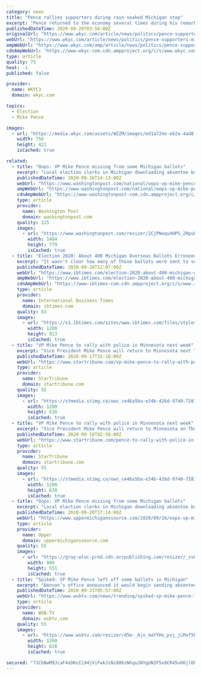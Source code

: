 ```yaml
---
category: news
title: "Pence rallies supporters during rain-soaked Michigan stop"
excerpt: "Pence returned to the economy several times during his remarks, arguing the country’s economic recovery is on the ballot."
publishedDateTime: 2020-09-20T03:56:00Z
originalUrl: "https://www.wkyc.com/article/news/politics/pence-supporters-michigan/69-baba9117-9cbb-43d7-bb46-4853448dbc85"
webUrl: "https://www.wkyc.com/article/news/politics/pence-supporters-michigan/69-baba9117-9cbb-43d7-bb46-4853448dbc85"
ampWebUrl: "https://www.wkyc.com/amp/article/news/politics/pence-supporters-michigan/69-baba9117-9cbb-43d7-bb46-4853448dbc85"
cdnAmpWebUrl: "https://www-wkyc-com.cdn.ampproject.org/c/s/www.wkyc.com/amp/article/news/politics/pence-supporters-michigan/69-baba9117-9cbb-43d7-bb46-4853448dbc85"
type: article
quality: 75
heat: -1
published: false

provider:
  name: WKYC3
  domain: wkyc.com

topics:
  - Election
  - Mike Pence

images:
  - url: "https://media.wkyc.com/assets/WZZM/images/ed1a724e-e62a-4ad8-8415-d42dc9d989d1/ed1a724e-e62a-4ad8-8415-d42dc9d989d1_750x422.jpg"
    width: 750
    height: 422
    isCached: true

related:
  - title: "Oops: VP Mike Pence missing from some Michigan ballots"
    excerpt: "Local election clerks in Michigan downloading absentee ballots for residents overseas were given ballots that listed President Donald Trump’s Republican running mate as Jeremy Cohen, not Mike Pence"
    publishedDateTime: 2020-09-16T14:13:00Z
    webUrl: "https://www.washingtonpost.com/national/oops-vp-mike-pence-missing-from-some-michigan-ballots/2020/09/16/a5b3b780-f825-11ea-85f7-5941188a98cd_story.html"
    ampWebUrl: "https://www.washingtonpost.com/national/oops-vp-mike-pence-missing-from-some-michigan-ballots/2020/09/16/a5b3b780-f825-11ea-85f7-5941188a98cd_story.html?outputType=amp"
    cdnAmpWebUrl: "https://www-washingtonpost-com.cdn.ampproject.org/c/s/www.washingtonpost.com/national/oops-vp-mike-pence-missing-from-some-michigan-ballots/2020/09/16/a5b3b780-f825-11ea-85f7-5941188a98cd_story.html?outputType=amp"
    type: article
    provider:
      name: Washington Post
      domain: washingtonpost.com
    quality: 125
    images:
      - url: "https://www.washingtonpost.com/resizer/2CjPNwqvXHPS_2RpuRTKY-p3eVo=/1484x0/www.washingtonpost.com/pb/resources/img/twp-social-share.png"
        width: 1484
        height: 779
        isCached: true
  - title: "Election 2020: About 400 Michigan Overseas Ballots Erroneously Omit Mike Pence's Name"
    excerpt: "It wasn't clear how many of those ballots were sent to voters. The voters who received faulty ballots can expect to get another mail with the correct one."
    publishedDateTime: 2020-09-16T12:07:00Z
    webUrl: "https://www.ibtimes.com/election-2020-about-400-michigan-overseas-ballots-erroneously-omit-mike-pences-name-3046591"
    ampWebUrl: "https://www.ibtimes.com/election-2020-about-400-michigan-overseas-ballots-erroneously-omit-mike-pences-name-3046591?amp=1"
    cdnAmpWebUrl: "https://www-ibtimes-com.cdn.ampproject.org/c/s/www.ibtimes.com/election-2020-about-400-michigan-overseas-ballots-erroneously-omit-mike-pences-name-3046591?amp=1"
    type: article
    provider:
      name: International Business Times
      domain: ibtimes.com
    quality: 83
    images:
      - url: "https://s1.ibtimes.com/sites/www.ibtimes.com/files/styles/full/public/2016/11/04/ballot-box.jpg"
        width: 1200
        height: 913
        isCached: true
  - title: "VP Mike Pence to rally with police in Minnesota next week"
    excerpt: "Vice President Mike Pence will return to Minnesota next Thursday, when he plans to hold a Cops for Trump listening session in Minneapolis. The police gathering is “focusing on the Trump administration’s unwavering commitment to law enforcement,"
    publishedDateTime: 2020-09-17T15:16:00Z
    webUrl: "https://www.startribune.com/vp-mike-pence-to-rally-with-police-in-minnesota-next-week/572440512/"
    type: article
    provider:
      name: StarTribune
      domain: startribune.com
    quality: 55
    images:
      - url: "https://stmedia.stimg.co/ows_ce46a5ba-e34b-426d-9740-7281c4377119.jpg?h=630&w=1200&fit=crop&bg=999&crop=faces"
        width: 1200
        height: 630
        isCached: true
  - title: "VP Mike Pence to rally with police in Minnesota next week"
    excerpt: "Vice President Mike Pence will return to Minnesota on Thursday, when he plans to hold a Cops for Trump listening session in Minneapolis. The police gathering is “focusing on the Trump administration’s unwavering commitment to law enforcement,"
    publishedDateTime: 2020-09-18T02:56:00Z
    webUrl: "https://www.startribune.com/pence-to-rally-with-police-in-minneapolis-next-week/572440512/"
    type: article
    provider:
      name: StarTribune
      domain: startribune.com
    quality: 55
    images:
      - url: "https://stmedia.stimg.co/ows_ce46a5ba-e34b-426d-9740-7281c4377119.jpg?h=630&w=1200&fit=crop&bg=999&crop=faces"
        width: 1200
        height: 630
        isCached: true
  - title: "Oops: VP Mike Pence missing from some Michigan ballots"
    excerpt: "Local election clerks in Michigan downloading absentee ballots for residents overseas were given ballots that listed Trump’s Republican running mate as Jeremy Cohen, who is the Libertarian Party candidate for vice president."
    publishedDateTime: 2020-09-20T17:14:00Z
    webUrl: "https://www.uppermichiganssource.com/2020/09/16/oops-vp-mike-pence-missing-from-some-michigan-ballots/"
    type: article
    provider:
      name: Upper
      domain: uppermichiganssource.com
    quality: 55
    images:
      - url: "https://gray-wluc-prod.cdn.arcpublishing.com/resizer/_cvOkUKCsPR5j919Hq2i_VB5RrA=/980x0/smart/cloudfront-us-east-1.images.arcpublishing.com/gray/DWACG62XCJADNOV453BHKGHPBI.png"
        width: 980
        height: 551
        isCached: true
  - title: "Spiked: VP Mike Pence left off some ballots in Michigan"
    excerpt: "Benson’s office announced it would begin sending absentee ballots to overseas and military voters on Saturday, the newspaper reported. Absentee ballots must be"
    publishedDateTime: 2020-09-21T05:57:00Z
    webUrl: "https://www.wsbtv.com/news/trending/spiked-vp-mike-pence-left-off-some-ballots-michigan/UCNAHVNUI5HHHBL4AC3CCWPKQQ/"
    type: article
    provider:
      name: WSB-TV
      domain: wsbtv.com
    quality: 55
    images:
      - url: "https://www.wsbtv.com/resizer/d5m-_Ajo_maYYHx_pvj_jLMxf5E=/1200x628/d1hfln2sfez66z.cloudfront.net/09-17-2020/t_dded3d0ba0134cfa8d5edddcc91cfcec_name_THUMB.jpg"
        width: 1200
        height: 628
        isCached: true

secured: "71CbNwM9JcaF4xDKnIi94jViFwkJiNi806sNhquJNYgUN3F5x0CR45vO6jlObkLqZ5YHRfQEoDmo6+y9jr934Im8Uq2dXGUbBxOAOlWcqMb5ECZ0FD741LC3FwRVR/aVlfnwUNm9e2EfmHRSn3EkaFiw+Oswej4KV8/EyEWIDenANbWKeAWyDlFIokdBN47ZLq5usqb2ArGVWPFnrx/DXJhQbe3/12yEJymMbM0JHpG/CArEz9s9Dvc5BQDobzpKNzZ9eEp763K29DRW4mDQMLmkGToXK1qEbM9JO4i3OaxaVMESi4xsGDuZQzyNEWjcUA5PjVBRcjmTTbx2CoKYOK8fATQK8vz6Y2le6JKmnFc=;e0pOcMNu2G4geRRbPb2WIw=="
---
```



